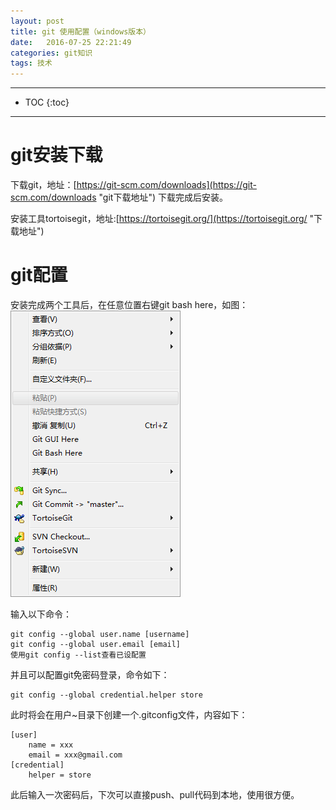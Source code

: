 ```yaml
---
layout: post
title: git 使用配置（windows版本）
date:   2016-07-25 22:21:49
categories: git知识
tags: 技术
---
```


*****
* TOC
{:toc}
*****

# git安装下载

下载git，地址：[https://git-scm.com/downloads](https://git-scm.com/downloads "git下载地址") 
下载完成后安装。

安装工具tortoisegit，地址:[https://tortoisegit.org/](https://tortoisegit.org/ "下载地址")

# git配置

安装完成两个工具后，在任意位置右键git bash here，如图：
![示例图片](/article_images/2016/git_bash_here.png)

输入以下命令：

~~~shell	
git config --global user.name [username]
git config --global user.email [email]
使用git config --list查看已设配置
~~~

并且可以配置git免密码登录，命令如下：

~~~shell
git config --global credential.helper store
~~~
此时将会在用户~目录下创建一个.gitconfig文件，内容如下：

~~~config
[user]
	name = xxx
	email = xxx@gmail.com
[credential]
	helper = store
~~~
此后输入一次密码后，下次可以直接push、pull代码到本地，使用很方便。